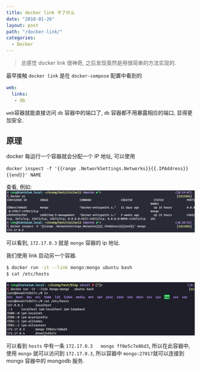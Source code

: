 ```yaml
---
title: docker link 干了什么
date: "2018-01-26"
layout: post
path: "/docker-link/"
categories:
  - Docker
---
```


> 总感觉 docker link 很神奇, 之后发现竟然是用很简单的方法实现的.

最早接触 `docker link` 是在 `docker-compose` 配置中看到的

<!--more-->

```yaml
web:
  links:
   - db
```
`web`容器就能直接访问 `db` 容器中的端口了, `db` 容器都不用暴露相应的端口, 显得更加安全.

## 原理

docker 每运行一个容器就会分配一个 IP 地址, 可以使用

`docker inspect -f '{{range .NetworkSettings.Networks}}{{.IPAddress}}{{end}}' NAME`

查看, 例如:
![ip](./docker1.png)

可以看到, `172.17.0.3` 就是 `mongo` 容器的 ip 地址.

我们使用 link 启动另一个容器.

```sh
$ docker run -it --link mongo:mongo ubuntu bash
$ cat /etc/hosts
```
![hosts](./docker2.png)

可以看到 `hosts` 中有一条 `172.17.0.3	mongo ff0e5c7e86d3`, 所以在此容器中, 使用 `mongo` 就可以访问到 `172.17.0.3`, 所以容器中 `mongo:27017`就可以连接到 mongo 容器中的 mongodb 服务.
